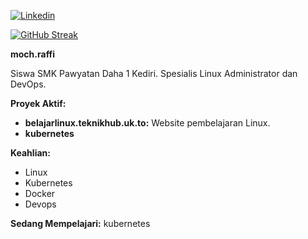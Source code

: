 [![Linkedin](https://img.shields.io/badge/-moch.raffi-blue?style=flat&logo=Linkedin&logoColor=white)](www.linkedin.com/in/moch-raffi)


[![GitHub Streak](https://streak-stats.demolab.com?user=teknik-github&theme=tokyonight)](https://git.io/streak-stats)

**moch.raffi**

Siswa SMK Pawyatan Daha 1 Kediri. 
Spesialis Linux Administrator dan DevOps. 

**Proyek Aktif:**
* **belajarlinux.teknikhub.uk.to:** Website pembelajaran Linux.
* **kubernetes**

**Keahlian:**
* Linux
* Kubernetes
* Docker
* Devops

**Sedang Mempelajari:** kubernetes
